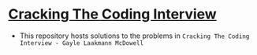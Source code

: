 # [Cracking The Coding Interview](http://www.crackingthecodinginterview.com/)
* This repository hosts solutions to the problems in `Cracking The Coding Interview - Gayle Laakmann McDowell`
